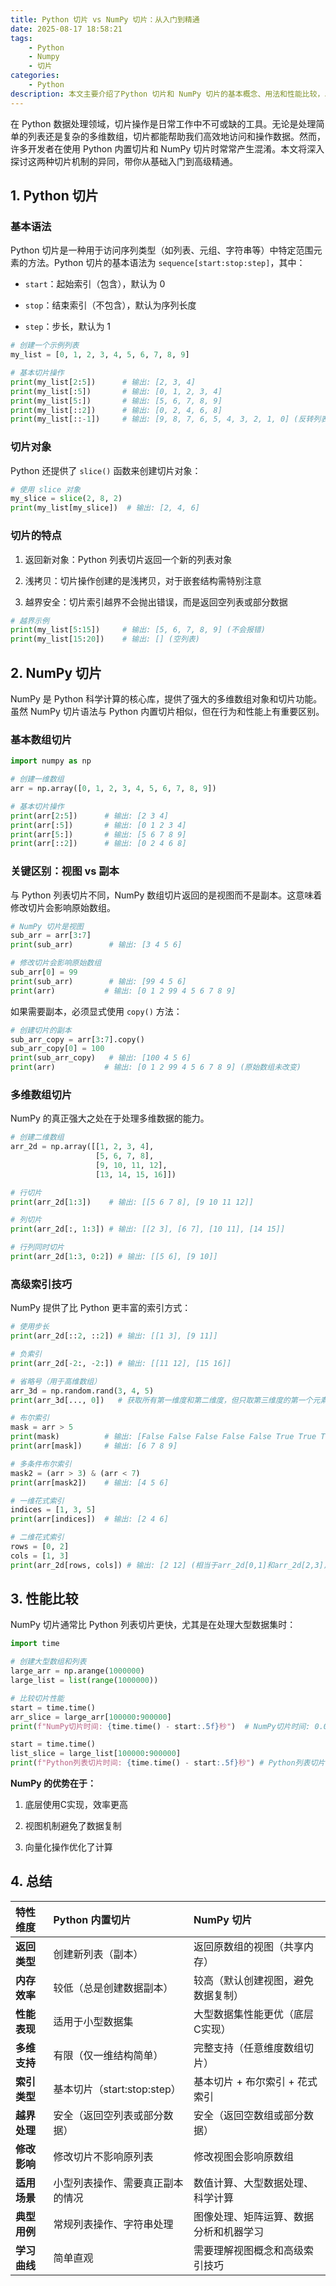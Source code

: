 ```yaml
---
title: Python 切片 vs NumPy 切片：从入门到精通
date: 2025-08-17 18:58:21
tags:
    - Python
    - Numpy
    - 切片
categories:
    - Python
description: 本文主要介绍了Python 切片和 NumPy 切片的基本概念、用法和性能比较，以及如何使用 NumPy 切片来处理大型数据集。
---
```


在 Python 数据处理领域，切片操作是日常工作中不可或缺的工具。无论是处理简单的列表还是复杂的多维数组，切片都能帮助我们高效地访问和操作数据。然而，许多开发者在使用 Python 内置切片和 NumPy 切片时常常产生混淆。本文将深入探讨这两种切片机制的异同，带你从基础入门到高级精通。

## 1. Python 切片

### 基本语法

Python 切片是一种用于访问序列类型（如列表、元组、字符串等）中特定范围元素的方法。Python 切片的基本语法为 `sequence[start:stop:step]`，其中：

- `start`：起始索引（包含），默认为 0

- `stop`：结束索引（不包含），默认为序列长度

- `step`：步长，默认为 1

```python
# 创建一个示例列表
my_list = [0, 1, 2, 3, 4, 5, 6, 7, 8, 9]

# 基本切片操作
print(my_list[2:5])      # 输出: [2, 3, 4]
print(my_list[:5])       # 输出: [0, 1, 2, 3, 4]
print(my_list[5:])       # 输出: [5, 6, 7, 8, 9]
print(my_list[::2])      # 输出: [0, 2, 4, 6, 8]
print(my_list[::-1])     # 输出: [9, 8, 7, 6, 5, 4, 3, 2, 1, 0] (反转列表)
```

### 切片对象

Python 还提供了 `slice()` 函数来创建切片对象：

```python
# 使用 slice 对象
my_slice = slice(2, 8, 2)
print(my_list[my_slice])  # 输出: [2, 4, 6]
```

### 切片的特点

1. 返回新对象​：Python 列表切片返回一个新的列表对象

2. 浅拷贝​：切片操作创建的是浅拷贝，对于嵌套结构需特别注意

3. 越界安全​：切片索引越界不会抛出错误，而是返回空列表或部分数据


```python
# 越界示例
print(my_list[5:15])     # 输出: [5, 6, 7, 8, 9] (不会报错)
print(my_list[15:20])    # 输出: [] (空列表)
```

## 2. NumPy 切片

NumPy 是 Python 科学计算的核心库，提供了强大的多维数组对象和切片功能。虽然 NumPy 切片语法与 Python 内置切片相似，但在行为和性能上有重要区别。

### 基本数组切片

```python
import numpy as np

# 创建一维数组
arr = np.array([0, 1, 2, 3, 4, 5, 6, 7, 8, 9])

# 基本切片操作
print(arr[2:5])      # 输出: [2 3 4]
print(arr[:5])       # 输出: [0 1 2 3 4]
print(arr[5:])       # 输出: [5 6 7 8 9]
print(arr[::2])      # 输出: [0 2 4 6 8]
```

### 关键区别：视图 vs 副本

与 Python 列表切片不同，NumPy 数组切片返回的是视图而不是副本。这意味着修改切片会影响原始数组。

```python
# NumPy 切片是视图
sub_arr = arr[3:7]
print(sub_arr)        # 输出: [3 4 5 6]

# 修改切片会影响原始数组
sub_arr[0] = 99
print(sub_arr)        # 输出: [99 4 5 6]
print(arr)           # 输出: [0 1 2 99 4 5 6 7 8 9]
```

如果需要副本，必须显式使用 `copy()` 方法：

```python
# 创建切片的副本
sub_arr_copy = arr[3:7].copy()
sub_arr_copy[0] = 100
print(sub_arr_copy)   # 输出: [100 4 5 6]
print(arr)           # 输出: [0 1 2 99 4 5 6 7 8 9] (原始数组未改变)
```

### 多维数组切片

NumPy 的真正强大之处在于处理多维数据的能力。

```python
# 创建二维数组
arr_2d = np.array([[1, 2, 3, 4],
                   [5, 6, 7, 8],
                   [9, 10, 11, 12],
                   [13, 14, 15, 16]])

# 行切片
print(arr_2d[1:3])    # 输出: [[5 6 7 8], [9 10 11 12]]

# 列切片
print(arr_2d[:, 1:3]) # 输出: [[2 3], [6 7], [10 11], [14 15]]

# 行列同时切片
print(arr_2d[1:3, 0:2]) # 输出: [[5 6], [9 10]]
```

### 高级索引技巧

NumPy 提供了比 Python 更丰富的索引方式：

```python
# 使用步长
print(arr_2d[::2, ::2]) # 输出: [[1 3], [9 11]]

# 负索引
print(arr_2d[-2:, -2:]) # 输出: [[11 12], [15 16]]

# 省略号（用于高维数组）
arr_3d = np.random.rand(3, 4, 5)
print(arr_3d[..., 0])   # 获取所有第一维度和第二维度，但只取第三维度的第一个元素

# 布尔索引
mask = arr > 5
print(mask)          # 输出: [False False False False False True True True True]
print(arr[mask])     # 输出: [6 7 8 9]

# 多条件布尔索引
mask2 = (arr > 3) & (arr < 7)
print(arr[mask2])    # 输出: [4 5 6]

# 一维花式索引
indices = [1, 3, 5]
print(arr[indices])  # 输出: [2 4 6]

# 二维花式索引
rows = [0, 2]
cols = [1, 3]
print(arr_2d[rows, cols]) # 输出: [2 12] (相当于arr_2d[0,1]和arr_2d[2,3])
```

## 3. 性能比较

NumPy 切片通常比 Python 列表切片更快，尤其是在处理大型数据集时：

```python
import time

# 创建大型数组和列表
large_arr = np.arange(1000000)
large_list = list(range(1000000))

# 比较切片性能
start = time.time()
arr_slice = large_arr[100000:900000]
print(f"NumPy切片时间: {time.time() - start:.5f}秒")  # NumPy切片时间: 0.00000秒

start = time.time()
list_slice = large_list[100000:900000]
print(f"Python列表切片时间: {time.time() - start:.5f}秒") # Python列表切片时间: 0.00200秒
```

**NumPy 的优势在于：**

1. 底层使用C实现，效率更高

2. 视图机制避免了数据复制

3. 向量化操作优化了计算

## 4. 总结

| 特性维度     | Python 内置切片                  | NumPy 切片                             |
| :----------- | :------------------------------- | :------------------------------------- |
| **返回类型** | 创建新列表（副本）               | 返回原数组的视图（共享内存）           |
| **内存效率** | 较低（总是创建数据副本）         | 较高（默认创建视图，避免数据复制）     |
| **性能表现** | 适用于小型数据集                 | 大型数据集性能更优（底层C实现）        |
| **多维支持** | 有限（仅一维结构简单）           | 完整支持（任意维度数组切片）           |
| **索引类型** | 基本切片（start:stop:step）      | 基本切片 + 布尔索引 + 花式索引         |
| **越界处理** | 安全（返回空列表或部分数据）     | 安全（返回空数组或部分数据）           |
| **修改影响** | 修改切片不影响原列表             | 修改视图会影响原数组                   |
| **适用场景** | 小型列表操作、需要真正副本的情况 | 数值计算、大型数据处理、科学计算       |
| **典型用例** | 常规列表操作、字符串处理         | 图像处理、矩阵运算、数据分析和机器学习 |
| **学习曲线** | 简单直观                         | 需要理解视图概念和高级索引技巧         |

